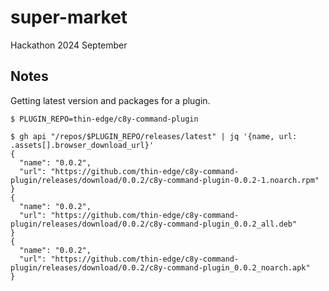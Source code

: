 # super-market
Hackathon 2024 September

## Notes


Getting latest version and packages for a plugin.


```
$ PLUGIN_REPO=thin-edge/c8y-command-plugin

$ gh api "/repos/$PLUGIN_REPO/releases/latest" | jq '{name, url: .assets[].browser_download_url}'
{
  "name": "0.0.2",
  "url": "https://github.com/thin-edge/c8y-command-plugin/releases/download/0.0.2/c8y-command-plugin-0.0.2-1.noarch.rpm"
}
{
  "name": "0.0.2",
  "url": "https://github.com/thin-edge/c8y-command-plugin/releases/download/0.0.2/c8y-command-plugin_0.0.2_all.deb"
}
{
  "name": "0.0.2",
  "url": "https://github.com/thin-edge/c8y-command-plugin/releases/download/0.0.2/c8y-command-plugin_0.0.2_noarch.apk"
}
```


